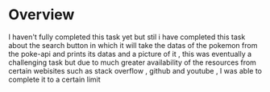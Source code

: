 # Overview
I haven't fully completed this task yet but stil i have completed this task about the search button in which it will take the datas of the pokemon from the poke-api and prints its datas and a picture of it , this was eventually a challenging task but due to much greater availability of the resources from certain webisites such as stack overflow , github and youtube , I was able to complete it to a certain limit

